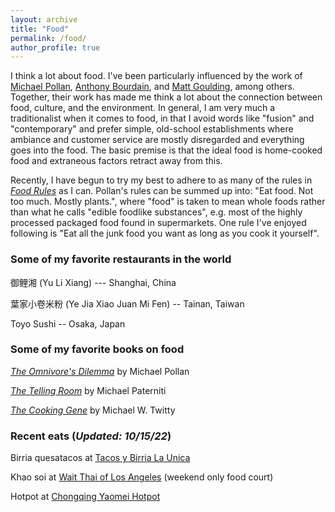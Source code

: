 ```yaml
---
layout: archive
title: "Food"
permalink: /food/
author_profile: true
---
```


I think a lot about food. I've been particularly influenced by the work of [Michael Pollan](https://michaelpollan.com/), [Anthony Bourdain](https://en.wikipedia.org/wiki/Anthony_Bourdain), and [Matt Goulding](https://roadsandkingdoms.com/), among others. Together, their work has made me think a lot about the connection between food, culture, and the environment. In general, I am very much a traditionalist when it comes to food, in that I avoid words like "fusion" and "contemporary" and prefer simple, old-school establishments where ambiance and customer service are mostly disregarded and everything goes into the food. The basic premise is that the ideal food is home-cooked food and extraneous factors retract away from this. 

Recently, I have begun to try my best to adhere to as many of the rules in [*Food Rules*](https://michaelpollan.com/books/food-rules/) as I can. Pollan's rules can be summed up into: "Eat food. Not too much. Mostly plants.", where "food" is taken to mean whole foods rather than what he calls "edible foodlike substances", e.g. most of the highly processed packaged food found in supermarkets. One rule I've enjoyed following is "Eat all the junk food you want as long as you cook it yourself". 

### Some of my favorite restaurants in the world

御鲤湘 (Yu Li Xiang)  --- Shanghai, China

葉家小卷米粉 (Ye Jia Xiao Juan Mi Fen) -- Tainan, Taiwan

Toyo Sushi -- Osaka, Japan

### Some of my favorite books on food

[*The Omnivore's Dilemma*](https://michaelpollan.com/books/the-omnivores-dilemma/) by Michael Pollan

[*The Telling Room*](https://www.penguinrandomhouse.com/books/127991/the-telling-room-by-michael-paterniti/) by Michael Paterniti

[*The Cooking Gene*](https://thecookinggene.com/) by Michael W. Twitty


### Recent eats (*Updated: 10/15/22*)

Birria quesatacos at [Tacos y Birria La Unica](https://www.instagram.com/tacosybirrialaunica/)

Khao soi at [Wait Thai of Los Angeles](https://www.watthailosangeles.com/) (weekend only food court)

Hotpot at [Chongqing Yaomei Hotpot](http://www.yaomeipasadena.com/)